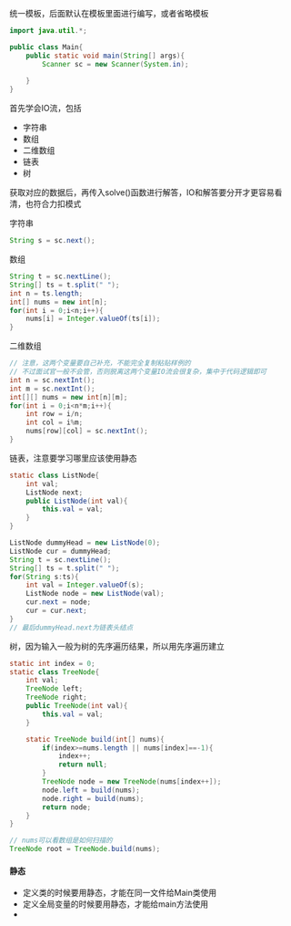 统一模板，后面默认在模板里面进行编写，或者省略模板
```java
import java.util.*;

public class Main{
	public static void main(String[] args){
		Scanner sc = new Scanner(System.in);
		
	}
}
```

首先学会IO流，包括
- 字符串
- 数组
- 二维数组
- 链表
- 树

获取对应的数据后，再传入solve()函数进行解答，IO和解答要分开才更容易看清，也符合力扣模式

字符串
```java
String s = sc.next();
```

数组
```java
String t = sc.nextLine();
String[] ts = t.split(" ");
int n = ts.length;
int[] nums = new int[n];
for(int i = 0;i<n;i++){
	nums[i] = Integer.valueOf(ts[i]);
}
```

二维数组
```java
// 注意，这两个变量要自己补充，不能完全复制粘贴样例的
// 不过面试官一般不会管，否则脱离这两个变量IO流会很复杂，集中于代码逻辑即可
int n = sc.nextInt();
int m = sc.nextInt();
int[][] nums = new int[n][m];
for(int i = 0;i<n*m;i++){
	int row = i/n;
	int col = i%m;
	nums[row][col] = sc.nextInt();
}
```

链表，注意要学习哪里应该使用静态
```java
static class ListNode{
	int val;
	ListNode next;
	public ListNode(int val){
		this.val = val;
	}
}

ListNode dummyHead = new ListNode(0);
ListNode cur = dummyHead;
String t = sc.nextLine();
String[] ts = t.split(" ");
for(String s:ts){
	int val = Integer.valueOf(s);
	ListNode node = new ListNode(val);
	cur.next = node;
	cur = cur.next;
}
// 最后dummyHead.next为链表头结点
```

树，因为输入一般为树的先序遍历结果，所以用先序遍历建立
```java
static int index = 0;
static class TreeNode{
	int val;
	TreeNode left;
	TreeNode right;
	public TreeNode(int val){
		this.val = val;
	}

	static TreeNode build(int[] nums){
		if(index>=nums.length || nums[index]==-1){
			index++;
			return null;
		}
		TreeNode node = new TreeNode(nums[index++]);
		node.left = build(nums);
		node.right = build(nums);
		return node;
	}
}

// nums可以看数组是如何扫描的
TreeNode root = TreeNode.build(nums);
```

#### 静态
- 定义类的时候要用静态，才能在同一文件给Main类使用
- 定义全局变量的时候要用静态，才能给main方法使用
- 